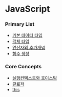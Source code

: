 # JavaScript
### Primary List
- [기본 데이터 타입](./기본데이터타입.md)
- [객체 타입](./객체타입.md)
- [연산자외 추가개념](./연산자외추가개념.md)
- [함수 생성](./함수-함수생성.md)

### Core Concepts
- [실행컨텍스트와 호이스팅](./자바스크립트%20핵심%20개념%20(실행컨텍스트와%20호이스팅).md)
- [클로저](./자바스크립트%20핵심개념(클로저).md)
- [this](./자바스크립트핵심개념(this).md)